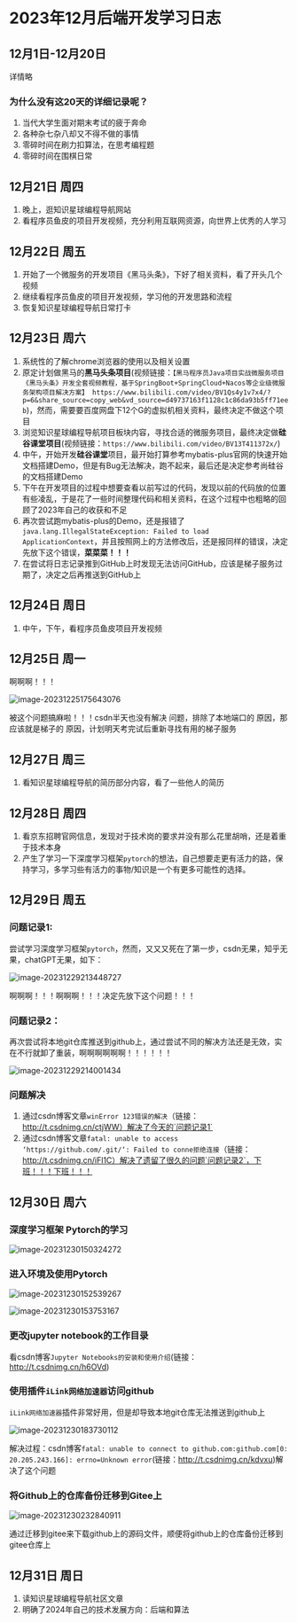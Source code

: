 # 2023年12月后端开发学习日志

## 12月1日-12月20日

详情略

### 为什么没有这20天的详细记录呢？

1. 当代大学生面对期末考试的疲于奔命
2. 各种杂七杂八却又不得不做的事情
3. 零碎时间在刷力扣算法，在思考编程题
4. 零碎时间在围棋日常

## 12月21日 周四

1. 晚上，逛知识星球编程导航网站
2. 看程序员鱼皮的项目开发视频，充分利用互联网资源，向世界上优秀的人学习

## 12月22日 周五 

1. 开始了一个微服务的开发项目《黑马头条》，下好了相关资料，看了开头几个视频
2. 继续看程序员鱼皮的项目开发视频，学习他的开发思路和流程 
3. 恢复知识星球编程导航日常打卡

## 12月23日 周六

1. 系统性的了解chrome浏览器的使用以及相关设置
2. 原定计划做黑马的**黑马头条项目**(视频链接：`【黑马程序员Java项目实战微服务项目《黑马头条》开发全套视频教程，基于SpringBoot+SpringCloud+Nacos等企业级微服务架构项目解决方案】 https://www.bilibili.com/video/BV1Qs4y1v7x4/?p=6&share_source=copy_web&vd_source=d49737163f1128c1c86da93b5ff71eeb`)，然而，需要要百度网盘下12个G的虚拟机相关资料，最终决定不做这个项目
3. 浏览知识星球编程导航项目板块内容，寻找合适的微服务项目，最终决定做**硅谷课堂项目**(视频链接：`https://www.bilibili.com/video/BV13T411372x/`)
4. 中午，开始开发**硅谷课堂**项目，最开始打算参考mybatis-plus官网的快速开始文档搭建Demo，但是有Bug无法解决，跑不起来，最后还是决定参考尚硅谷的文档搭建Demo
5. 下午在开发项目的过程中想要查看以前写过的代码，发现以前的代码放的位置有些凌乱，于是花了一些时间整理代码和相关资料，在这个过程中也粗略的回顾了2023年自己的收获和不足
6. 再次尝试跑mybatis-plus的Demo，还是报错了`java.lang.IllegalStateException: Failed to load ApplicationContext`，并且按照网上的方法修改后，还是报同样的错误，决定先放下这个错误，**菜菜菜！！！**
6. 在尝试将日志记录推到GitHub上时发现无法访问GitHub，应该是梯子服务过期了，决定之后再推送到GitHub上

## 12月24日 周日

1. 中午，下午，看程序员鱼皮项目开发视频

## 12月25日 周一

啊啊啊！！！

![image-20231225175643076](images/image-20231225175643076.png)

被这个问题搞麻啦！！！csdn半天也没有解决 问题，排除了本地端口的 原因，那应该就是梯子的 原因，计划明天考完试后重新寻找有用的梯子服务

## 12月27日 周三

1. 看知识星球编程导航的简历部分内容，看了一些他人的简历

## 12月28日 周四

1. 看京东招聘官网信息，发现对于技术岗的要求并没有那么花里胡哨，还是着重于技术本身
2. 产生了学习一下深度学习框架`pytorch`的想法，自己想要走更有活力的路，保持学习，多学习些有活力的事物/知识是一个有更多可能性的选择。

## 12月29日 周五

### 问题记录1:

尝试学习深度学习框架`pytorch`，然而，又又又死在了第一步，csdn无果，知乎无果，chatGPT无果，如下：

![image-20231229213448727](images/image-20231229213448727.png)

啊啊啊！！！啊啊啊！！！决定先放下这个问题！！！

### 问题记录2：

再次尝试将本地git仓库推送到github上，通过尝试不同的解决方法还是无效，实在不行就卸了重装，啊啊啊啊啊啊！！！！！！

![image-20231229214001434](images/image-20231229214001434.png)

### 问题解决

1. 通过csdn博客文章`winError 123错误的解决`（链接：http://t.csdnimg.cn/ctjWW）解决了今天的`问题记录1`
2. 通过csdn博客文章`fatal: unable to access ‘https://github.com/.git/‘: Failed to conne拒绝连接`（链接：http://t.csdnimg.cn/iFl1C）解决了遗留了很久的问题`问题记录2`，下班！！！下班！！！

## 12月30日 周六

### 深度学习框架 Pytorch的学习

![image-20231230150324272](images/image-20231230150324272.png)

### 进入环境及使用Pytorch

![image-20231230152539267](images/image-20231230152539267.png)

![image-20231230153753167](images/image-20231230153753167.png)

### 更改jupyter notebook的工作目录

看csdn博客`Jupyter Notebooks的安装和使用介绍`(链接：http://t.csdnimg.cn/h6OVd)

### 使用插件`iLink网络加速器`访问github

`iLink网络加速器`插件非常好用，但是却导致本地git仓库无法推送到github上

![image-20231230183730112](images/image-20231230183730112.png)

解决过程：csdn博客`fatal: unable to connect to github.com:github.com[0: 20.205.243.166]: errno=Unknown error`(链接：http://t.csdnimg.cn/kdvxu)解决了这个问题

### 将Github上的仓库备份迁移到Gitee上

![image-20231230232840911](images/image-20231230232840911.png)

通过迁移到gitee来下载github上的源码文件，顺便将github上的仓库备份迁移到gitee仓库上

## 12月31日 周日

1. 读知识星球编程导航社区文章
2. 明确了2024年自己的技术发展方向：后端和算法